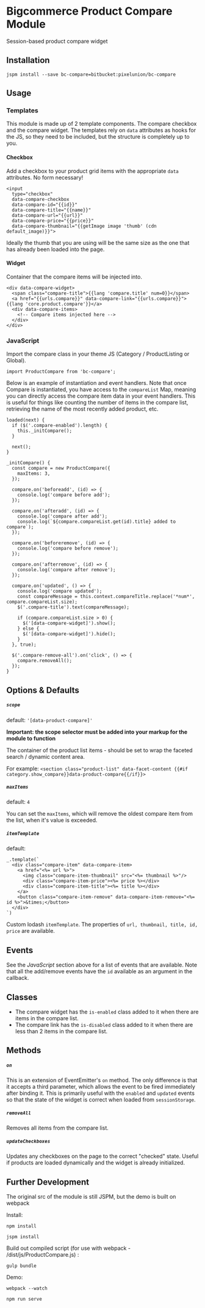 # Bigcommerce Product Compare Module

Session-based product compare widget

## Installation

```
jspm install --save bc-compare=bitbucket:pixelunion/bc-compare
```

## Usage

### Templates

This module is made up of 2 template components. The compare checkbox and the compare widget. The templates rely on `data` attributes as hooks for the JS, so they need to be included, but the structure is completely up to you.

#### Checkbox

Add a checkbox to your product grid items with the appropriate `data` attributes. No form necessary!

```
<input
  type="checkbox"
  data-compare-checkbox
  data-compare-id="{{id}}"
  data-compare-title="{{name}}"
  data-compare-url="{{url}}"
  data-compare-price="{{price}}"
  data-compare-thumbnail="{{getImage image 'thumb' (cdn default_image)}}">
```
Ideally the thumb that you are using will be the same size as the one that has already been loaded into the page.


#### Widget

Container that the compare items will be injected into.

```
<div data-compare-widget>
  <span class="compare-title">{{lang 'compare.title' num=0}}</span>
  <a href="{{urls.compare}}" data-compare-link="{{urls.compare}}">{{lang 'core.product.compare'}}</a>
  <div data-compare-items>
	<!-- Compare items injected here -->
  </div>
</div>
```

### JavaScript 

Import the compare class in your theme JS (Category / ProductListing or Global).

```
import ProductCompare from 'bc-compare';
```

Below is an example of instantiation and event handlers. Note that once Compare is instantiated, you have access to the `compareList` Map, meaning you can directly access the compare item data in your event handlers. This is useful for things like counting the number of items in the compare list, retrieving the name of the most recently added product, etc.

```
loaded(next) {
  if ($('.compare-enabled').length) {
    this._initCompare();
  }

  next();
}
 
_initCompare() {
  const compare = new ProductCompare({
    maxItems: 3,
  });

  compare.on('beforeadd', (id) => {
    console.log('compare before add');
  });

  compare.on('afteradd', (id) => {
    console.log('compare after add');
    console.log(`${compare.compareList.get(id).title} added to compare`);
  });

  compare.on('beforeremove', (id) => {
    console.log('compare before remove');
  });

  compare.on('afterremove', (id) => {
    console.log('compare after remove');
  });

  compare.on('updated', () => {
    console.log('compare updated');
    const compareMessage = this.context.compareTitle.replace('*num*', compare.compareList.size);
    $('.compare-title').text(compareMessage);

    if (compare.compareList.size > 0) {
      $('[data-compare-widget]').show();
    } else {
      $('[data-compare-widget]').hide();
    }
  }, true);

  $('.compare-remove-all').on('click', () => {
    compare.removeAll();
  });
}

```


## Options & Defaults
##### `scope`
default: `'[data-product-compare]'`

**Important: the scope selector must be added into your markup for the module to function**

The container of the product list items - should be set to wrap the faceted search / dynamic content area.

For example: 
`<section class="product-list" data-facet-content {{#if category.show_compare}}data-product-compare{{/if}}>`

##### `maxItems`
default: `4`

You can set the `maxItems`, which will remove the oldest compare item from the list, when it's value is exceeded.

##### `itemTemplate`
default:

```
_.template(`
  <div class="compare-item" data-compare-item>
    <a href="<%= url %>">
      <img class="compare-item-thumbnail" src="<%= thumbnail %>"/>
      <div class="compare-item-price"><%= price %></div>
      <div class="compare-item-title"><%= title %></div>
    </a>
    <button class="compare-item-remove" data-compare-item-remove="<%= id %>">&times;</button>
  </div>
`)
```
Custom lodash `itemTemplate`. The properties of `url, thumbnail, title, id, price` are available.


## Events

See the _JavaScript_ section above for a list of events that are available.
Note that all the add/remove events have the `id` available as an argument in the callback.

## Classes
* The compare widget has the `is-enabled` class added to it when there are items in the compare list. 
* The compare link has the `is-disabled` class added to it when there are less than 2 items in the compare list. 

## Methods

##### `on`
This is an extension of EventEmitter's `on` method. The only difference is that it accepts a third parameter, which allows the event to be fired immediately after binding it. This is primarily useful with the `enabled` and `updated` events so that the state of the widget is correct when loaded from `sessionStorage`.

##### `removeAll`
Removes all items from the compare list.

##### `updateCheckboxes`
Updates any checkboxes on the page to the correct "checked" state. Useful if products are loaded dynamically and the widget is already initialized.

## Further Development

The original src of the module is still JSPM, but the demo is built on webpack

Install:

```
npm install

jspm install 
```

Build out compiled script (for use with webpack - /dist/js/ProductCompare.js) :

```
gulp bundle
```

Demo:

```
webpack --watch

npm run serve
```
 
